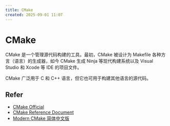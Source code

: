 ```yaml
---
title: CMake
created: 2025-09-01 11:07
---
```



<!-- markdownlint-disable MD025 -->

# CMake

CMake 是一个管理源代码构建的工具。最初，CMake 被设计为 Makefile 各种方言（语言）的生成器，如今 CMake 生成 Ninja 等现代构建系统以及 Visual Studio 和 Xcode 等 IDE 的项目文件。

CMake 广泛用于 C 和 C++ 语言，但它也可用于构建其他语言的源代码。

## Refer

- [CMake Official](https://cmake.org/)
- [CMake Reference Document](https://cmake.org/cmake/help/latest/)
- [Modern CMake 简体中文版](https://modern-cmake-cn.github.io/Modern-CMake-zh_CN/)
